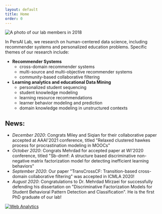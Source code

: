 ```yaml
---
layout: default
title: Home
order: 0
---
```


<!-- <p style="font-size:110%;">Welcome to Personalized AI lab!</p> -->
![A photo of our lab members in 2018](images/group_photo_Nov_2018.jpg)

In PersAI Lab, we research on human-centered data science, including recommender systems and personalized education problems. Specific themes of our research include:

- **Recommender Systems**
    - cross-domain recommender systems
    - multi-source and multi-objective recommender systems
    - community-based collaborative filtering
- **Learning analytics and educational Data Mining**
    - personalized student sequencing
    - student knowledge modeling
    - learning resource recommendations
    - learner behavior modeling and prediction
    - domain knowledge modeling in unstructured contexts 
    



<!-- TODO: add pictures -->
        
<!--<center><p style="font-size:200%;"><strong>NEWS: </strong></p></center>-->
## News:
- *December 2020*: Congrats Miley and Siqian for their collaborative paper accepted at AAAI'2021 conference, titled "Relaxed clustered hawkes process for procrastination modeling in MOOCs"
- *October 2020*: Congrats Mehrdad for accepted paper at WI'2020 conference, titled "Sb-dnmf: A structure based discriminative non-negative matrix factorization model for detecting inefficient learning behaviors"
- *September 2020*: Our paper "TransCrossCF:  Transition-based cross-domain collaborative filtering" was accepted in ICMLA 2020!
- *August 2020*: Congratulations to Dr. Mehrdad Mirzaei for successfully defending his dissertation on "Discriminative Factorization Models for Student Behavioral Pattern Detection and Classification". He is the first PhD graduate of our lab!

<!--![A photo of our lab members in 2017](images/group_photo_Nov_2018.jpg)
From left to right: Jeyesh, Mehrdad, Sherry, Siqian, Zinan, Thanh-Nam, Amit -->


<!-- Statcounter code -->
<script type="text/javascript">
var sc_project=12452740; 
var sc_invisible=1; 
var sc_security="a85be249"; 
</script>
<script type="text/javascript"
src="https://www.statcounter.com/counter/counter.js"
async></script>
<noscript><div class="statcounter"><a title="Web Analytics"
href="https://statcounter.com/" target="_blank"><img
class="statcounter"
src="https://c.statcounter.com/12452740/0/a85be249/1/"
alt="Web Analytics"></a></div></noscript>
<!-- End of Statcounter Code -->